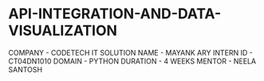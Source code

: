 # API-INTEGRATION-AND-DATA-VISUALIZATION

 COMPANY - CODETECH IT SOLUTION 
 NAME - MAYANK ARY
 INTERN ID - CT04DN1010
 DOMAIN - PYTHON
 DURATION - 4 WEEKS
 MENTOR - NEELA SANTOSH
